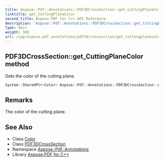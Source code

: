 ```yaml
---
title: Aspose::Pdf::Annotations::PDF3DCrossSection::get_CuttingPlaneColor method
linktitle: get_CuttingPlaneColor
second_title: Aspose.PDF for C++ API Reference
description: 'Aspose::Pdf::Annotations::PDF3DCrossSection::get_CuttingPlaneColor method. Gets the color of the cutting plane in C++.'
type: docs
weight: 300
url: /cpp/aspose.pdf.annotations/pdf3dcrosssection/get_cuttingplanecolor/
---
```

## PDF3DCrossSection::get_CuttingPlaneColor method


Gets the color of the cutting plane.

```cpp
System::SharedPtr<Color> Aspose::Pdf::Annotations::PDF3DCrossSection::get_CuttingPlaneColor() const
```

## Remarks


The color of the cutting plane.
## See Also

* Class [Color](../../../aspose.pdf/color/)
* Class [PDF3DCrossSection](../)
* Namespace [Aspose::Pdf::Annotations](../../)
* Library [Aspose.PDF for C++](../../../)
